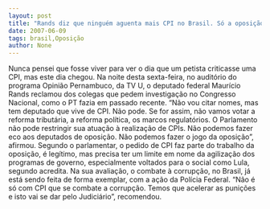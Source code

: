```yaml
---
layout: post
title: "Rands diz que ninguém aguenta mais CPI no Brasil. Só a oposição"
date: 2007-06-09
tags: brasil,Oposição
author: None
---
```

Nunca pensei que fosse viver para ver o dia que um petista criticasse uma CPI, mas este dia chegou.
Na noite desta sexta-feira, no audit&oacute;rio do programa Opini&atilde;o Pernambuco, da TV U, o deputado federal Maur&iacute;cio Rands reclamou dos colegas que pedem investiga&ccedil;&atilde;o no Congresso Nacional, como o PT fazia em passado recente.
&ldquo;N&atilde;o vou citar nomes, mas tem deputado que vive de CPI. N&atilde;o pode. Se for assim, n&atilde;o vamos votar a reforma tribut&aacute;ria, a reforma pol&iacute;tica, os marcos regulat&oacute;rios. O Parlamento n&atilde;o pode restringir sua atua&ccedil;&atilde;o &agrave; realiza&ccedil;&atilde;o de CPIs. N&atilde;o podemos fazer eco aos deputados de oposi&ccedil;&atilde;o. N&atilde;o podemos fazer o jogo da oposi&ccedil;&atilde;o&rdquo;, afirmou.
Segundo o parlamentar, o pedido de CPI faz parte do trabalho da oposi&ccedil;&atilde;o, &eacute; leg&iacute;timo, mas precisa ter um limite em nome da agiliza&ccedil;&atilde;o dos programas de governo, especialmente voltados para o social como Lula, segundo acredita.
Na sua avalia&ccedil;&atilde;o, o combate &agrave; corrup&ccedil;&atilde;o, no Brasil, j&aacute; est&aacute; sendo feita de forma exemplar, com a a&ccedil;&atilde;o da Pol&iacute;cia Federal. &ldquo;N&atilde;o &eacute; s&oacute; com CPI que se combate a corrup&ccedil;&atilde;o. Temos que acelerar as puni&ccedil;&otilde;es e isto vai se dar pelo Judici&aacute;rio&rdquo;, recomendou.
&nbsp; 